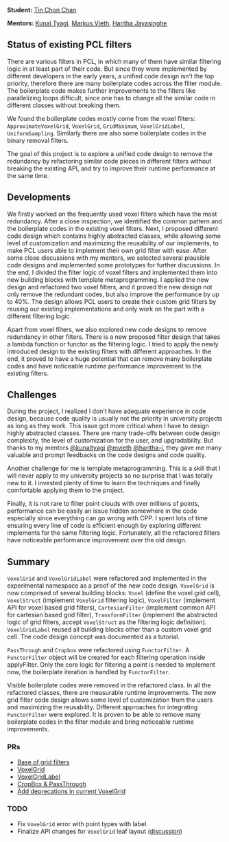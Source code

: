 **Student:** [Tin Chon Chan][tin1254]

**Mentors:** [Kunal Tyagi][kunaltyagi], [Markus Vieth][mvieth], [Haritha Jayasinghe][haritha-j]

## Status of existing PCL filters

There are various filters in PCL, in which many of them have similar filtering logic in at least part of their code. But since they were implemented by different developers in the early years, a unified code design isn’t the top priority, therefore there are many boilerplate codes across the filter module. The boilerplate code makes further improvements to the filters like parallelizing loops difficult, since one has to change all the similar code in different classes without breaking them.

We found the boilerplate codes mostly come from the voxel filters: `ApproximateVoxelGrid`, `VoxelGrid`, `GridMinimum`, `VoxelGridLabel`, `UniformSampling`. Similarly there are also some boilerplate codes in the binary removal filters. 

The goal of this project is to explore a unified code design to remove the redundancy by refactoring similar code pieces in different filters without breaking the existing API, and try to improve their runtime performance at the same time.

## Developments

We firstly worked on the frequently used voxel filters which have the most redundancy. After a close inspection, we identified the common pattern and the boilerplate codes in the existing voxel filters. Next, I proposed different code design which contains highly abstracted classes, while allowing some level of customization and maximizing the reusability of our implements, to make PCL users able to implement their own grid filter with ease. After some close discussions with my mentors, we selected several plausible code designs and implemented some prototypes for further discussions. In the end, I divided the filter logic of voxel filters and implemented them into new building blocks with template metaprogramming. I applied the new design and refactored two voxel filters, and it proved the new design not only remove the redundant codes, but also improve the performance by up to 40%. The design allows PCL users to create their custom grid filters by reusing our existing implementations and only work on the part with a different filtering logic.

Apart from voxel filters, we also explored new code designs to remove redundancy in other filters. There is a new proposed filter design that takes a lambda function or functor as the filtering logic. I tried to apply the newly introduced design to the existing filters with different approaches. In the end, it proved to have a huge potential that can remove many boilerplate codes and have noticeable runtime performance improvement to the existing filters.

## Challenges

During the project, I realized I don’t have adequate experience in code design, because code quality is usually not the priority in university projects as long as they work. This issue got more critical when I have to design highly abstracted classes. There are many trade-offs between code design complexity, the level of customization for the user, and upgradability. But thanks to my mentors [@kunaltyagi][kunaltyagi] [@mvieth][mvieth] [@haritha-j][haritha-j], they gave me many valuable and prompt feedbacks on the code designs and code quality.

Another challenge for me is template metaprogramming. This is a skill that I will never apply to my university projects so no surprise that I was totally new to it. I invested plenty of time to learn the techniques and finally comfortable applying them to the project.

Finally, it is not rare to filter point clouds with over millions of points, performance can be easily an issue hidden somewhere in the code especially since everything can go wrong with CPP. I spent lots of time ensuring every line of code is efficient enough by exploring different implements for the same filtering logic. Fortunately, all the refactored filters have noticeable performance improvement over the old design.

## Summary

`VoxelGrid` and `VoxelGridLabel` were refactored and implemented in the experimental namespace as a proof of the new code design. `VoxelGrid` is now comprised of several building blocks: `Voxel` (define the voxel grid cell), `VoxelStruct` (implement `VoxelGrid` filtering logic), `VoxelFilter` (implement API for voxel based grid filters), `CartesianFilter` (implement common API for cartesian based grid filter), `TransformFilter` (implement the abstracted logic of grid filters, accept `VoxelStruct` as the filtering logic definition). `VoxelGridLabel` reused all building blocks other than a custom voxel grid cell. The code design concept was documented as a tutorial.

`PassThrough` and `Cropbox` were refactored using `FunctorFilter`. A `FunctorFilter` object will be created for each filtering operation inside applyFilter. Only the core logic for filtering a point is needed to implement now, the boilerplate iteration is handled by `FunctorFilter`.

Visible boilerplate codes were removed in the refactored class. In all the refactored classes, there are measurable runtime improvements. The new grid filter code design allows some level of customization from the users and maximizing the reusability. Different approaches for integrating `FunctorFilter` were explored. It is proven to be able to remove many boilerplate codes in the filter module and bring noticeable runtime improvements.

### PRs

- [Base of grid filters](https://github.com/PointCloudLibrary/pcl/pull/4828)
- [VoxelGrid](https://github.com/PointCloudLibrary/pcl/pull/4829)
- [VoxelGridLabel](https://github.com/PointCloudLibrary/pcl/pull/4870)
- [CropBox & PassThrough](https://github.com/PointCloudLibrary/pcl/pull/4892)
- [Add deprecations in current VoxelGrid](https://github.com/PointCloudLibrary/pcl/pull/4861)

### TODO

- Fix `VoxelGrid` error with point types with label
- Finalize API changes for `VoxelGrid` leaf layout ([discussion](https://github.com/PointCloudLibrary/pcl/issues/4897#issuecomment-903039969))

[tin1254]: https://github.com/tin1254
[kunaltyagi]: https://github.com/kunaltyagi
[mvieth]: https://github.com/mvieth
[haritha-j]: https://github.com/haritha-j

